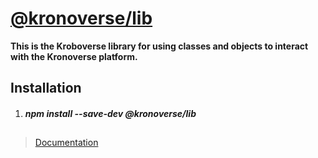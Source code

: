 # [@kronoverse/lib](README.md)

**This is the Kroboverse library for using classes and objects to interact with the Kronoverse platform.**

## Installation

1. ##### npm install --save-dev @kronoverse/lib
##



> [Documentation](docs/markdown/globals.md)

